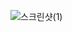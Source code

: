 ![스크린샷(1)](https://user-images.githubusercontent.com/62008219/206055799-2bdabac3-2ec6-4e5f-ba16-5253c099c5e0.png)
